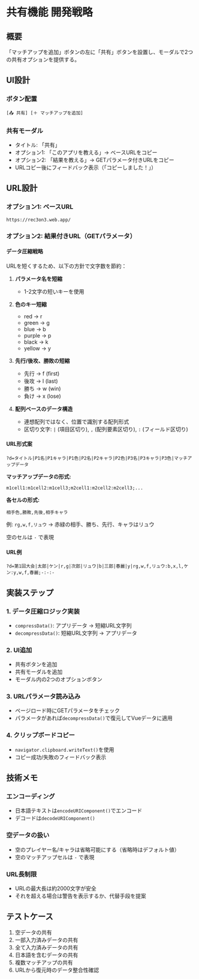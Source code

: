 # 共有機能 開発戦略

## 概要

「マッチアップを追加」ボタンの左に「共有」ボタンを設置し、モーダルで2つの共有オプションを提供する。

## UI設計

### ボタン配置
```
[📤 共有] [＋ マッチアップを追加]
```

### 共有モーダル
- タイトル: 「共有」
- オプション1: 「このアプリを教える」→ ベースURLをコピー
- オプション2: 「結果を教える」→ GETパラメータ付きURLをコピー
- URLコピー後にフィードバック表示（「コピーしました！」）

## URL設計

### オプション1: ベースURL
```
https://rec3on3.web.app/
```

### オプション2: 結果付きURL（GETパラメータ）

#### データ圧縮戦略

URLを短くするため、以下の方針で文字数を節約：

1. **パラメータ名を短縮**
   - 1-2文字の短いキーを使用

2. **色のキー短縮**
   - red → r
   - green → g
   - blue → b
   - purple → p
   - black → k
   - yellow → y

3. **先行/後攻、勝敗の短縮**
   - 先行 → f (first)
   - 後攻 → l (last)
   - 勝ち → w (win)
   - 負け → x (lose)

4. **配列ベースのデータ構造**
   - 連想配列ではなく、位置で識別する配列形式
   - 区切り文字: `|` (項目区切り), `,` (配列要素区切り), `:` (フィールド区切り)

#### URL形式案

```
?d=タイトル|P1名|P1キャラ|P1色|P2名|P2キャラ|P2色|P3名|P3キャラ|P3色|マッチアップデータ
```

**マッチアップデータの形式:**
```
m1cell1:m1cell2:m1cell3;m2cell1:m2cell2:m2cell3;...
```

**各セルの形式:**
```
相手色,勝敗,先後,相手キャラ
```
例: `rg,w,f,リュウ` → 赤緑の相手、勝ち、先行、キャラはリュウ

空のセルは `-` で表現

#### URL例

```
?d=第1回大会|太郎|ケン|r,g|次郎|リュウ|b|三郎|春麗|y|rg,w,f,リュウ:b,x,l,ケン:y,w,f,春麗;-:-:-
```

## 実装ステップ

### 1. データ圧縮ロジック実装
- `compressData()`: アプリデータ → 短縮URL文字列
- `decompressData()`: 短縮URL文字列 → アプリデータ

### 2. UI追加
- 共有ボタンを追加
- 共有モーダルを追加
- モーダル内の2つのオプションボタン

### 3. URLパラメータ読み込み
- ページロード時にGETパラメータをチェック
- パラメータがあれば`decompressData()`で復元してVueデータに適用

### 4. クリップボードコピー
- `navigator.clipboard.writeText()`を使用
- コピー成功/失敗のフィードバック表示

## 技術メモ

### エンコーディング
- 日本語テキストは`encodeURIComponent()`でエンコード
- デコードは`decodeURIComponent()`

### 空データの扱い
- 空のプレイヤー名/キャラは省略可能にする（省略時はデフォルト値）
- 空のマッチアップセルは `-` で表現

### URL長制限
- URLの最大長は約2000文字が安全
- それを超える場合は警告を表示するか、代替手段を提案

## テストケース

1. 空データの共有
2. 一部入力済みデータの共有
3. 全て入力済みデータの共有
4. 日本語を含むデータの共有
5. 複数マッチアップの共有
6. URLから復元時のデータ整合性確認
